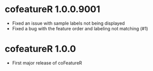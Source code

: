 # cofeatureR 1.0.0.9001

* Fixed an issue with sample labels not being displayed
* Fixed a bug with the feature order and labeling not matching (#1)

# cofeatureR 1.0.0

* First major release of coFeatureR
